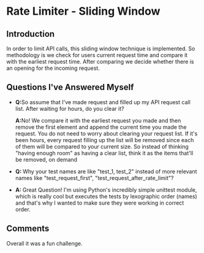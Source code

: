 <h1>Rate Limiter - Sliding Window</h1>

<h2>Introduction</h2>
<p>In order to limit API calls, this sliding window technique is implemented. So methodology is we check for users current request time and compare it with
the earliest request time. After comparing we decide whether there is an opening for the incoming request.</p>

<h2>Questions I've Answered Myself</h2>
<ul>
    <li><p><b>Q:</b>So assume that I've made request and filled up my API request call list. After waiting for hours, do you clear it?</p>
    <p><b>A:</b>No! We compare it with the earliest request you made and then remove the first element and append the current time you made the request. You do not need to worry about clearing your request list. If it's been hours, every request filling up the list will be removed since each of them will be compared to your current size. So instead of thinking "having enough room" as having a clear list, think it as the items that'll be removed, on demand</p></li>
    <li><p><b>Q: </b>Why your test names are like "test_1, test_2" instead of more relevant names like "test_request_first", "test_request_after_rate_limit"?</p>
    <li><p><b>A: </b>Great Question! I'm using Python's incredibly simple unittest module, which is really cool but executes the tests by lexographic order (names) and that's why I wanted to make sure they were working in correct order.</p></li>
</ul>

<h2>Comments</h2>
<p>Overall it was a fun challenge.</p>
